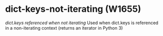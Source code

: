 # dict-keys-not-iterating (W1655)
*dict.keys referenced when not iterating* Used when dict.keys is
referenced in a non-iterating context (returns an iterator in Python 3)
